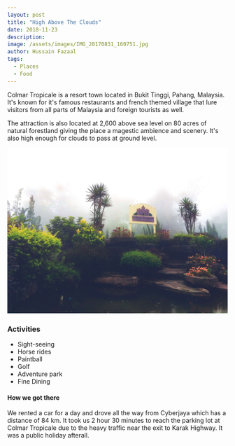 ```yaml
---
layout: post
title: "High Above The Clouds"
date: 2018-11-23
description:
image: /assets/images/IMG_20170831_160751.jpg
author: Hussain Fazaal
tags:
  - Places
  - Food
---
```

Colmar Tropicale is a resort town located in Bukit Tinggi, Pahang, Malaysia. It's known for it's famous restaurants and french themed village that lure visitors from all parts of Malaysia and foreign tourists as well.

The attraction is also located at 2,600 above sea level on 80 acres of natural forestland giving the place a magestic ambience and scenery. It's also high enough for clouds to pass at ground level.

![Colmar Tropicale Sign Board](/assets/images/IMG_20170831_162717.jpg)

### Activities
* Sight-seeing
* Horse rides
* Paintball
* Golf
* Adventure park
* Fine Dining

#### How we got there
We rented a car for a day and drove all the way from Cyberjaya which has a distance of 84 km. It took us 2 hour 30 minutes to reach the parking lot at Colmar Tropicale due to the heavy traffic near the exit to Karak Highway. It was a public holiday afterall.
